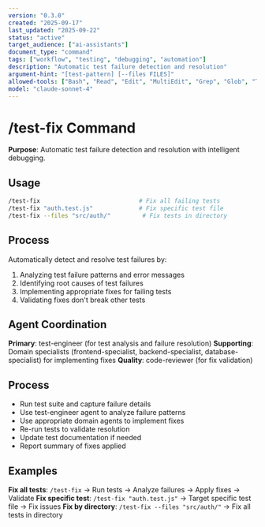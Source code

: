 ```yaml
---
version: "0.3.0"
created: "2025-09-17"
last_updated: "2025-09-22"
status: "active"
target_audience: ["ai-assistants"]
document_type: "command"
tags: ["workflow", "testing", "debugging", "automation"]
description: "Automatic test failure detection and resolution"
argument-hint: "[test-pattern] [--files FILES]"
allowed-tools: ["Bash", "Read", "Edit", "MultiEdit", "Grep", "Glob", "TodoWrite", "Task"]
model: "claude-sonnet-4"
---
```


# /test-fix Command

**Purpose**: Automatic test failure detection and resolution with intelligent debugging.

## Usage

```bash
/test-fix                            # Fix all failing tests
/test-fix "auth.test.js"             # Fix specific test file
/test-fix --files "src/auth/"         # Fix tests in directory
```

## Process

Automatically detect and resolve test failures by:
1. Analyzing test failure patterns and error messages
2. Identifying root causes of test failures
3. Implementing appropriate fixes for failing tests
4. Validating fixes don't break other tests

## Agent Coordination

**Primary**: test-engineer (for test analysis and failure resolution)
**Supporting**: Domain specialists (frontend-specialist, backend-specialist, database-specialist) for implementing fixes
**Quality**: code-reviewer (for fix validation)

## Process

- Run test suite and capture failure details
- Use test-engineer agent to analyze failure patterns
- Use appropriate domain agents to implement fixes
- Re-run tests to validate resolution
- Update test documentation if needed
- Report summary of fixes applied

## Examples

**Fix all tests**: `/test-fix` → Run tests → Analyze failures → Apply fixes → Validate
**Fix specific test**: `/test-fix "auth.test.js"` → Target specific test file → Fix issues
**Fix by directory**: `/test-fix --files "src/auth/"` → Fix all tests in directory